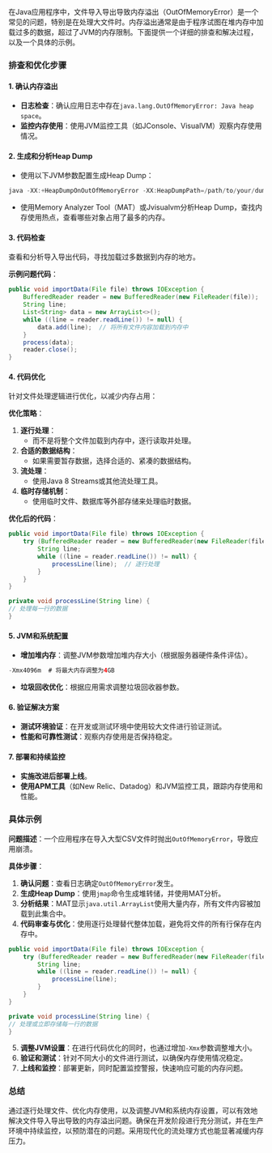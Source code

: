 在Java应用程序中，文件导入导出导致内存溢出（OutOfMemoryError）是一个常见的问题，特别是在处理大文件时。内存溢出通常是由于程序试图在堆内存中加载过多的数据，超过了JVM的内存限制。下面提供一个详细的排查和解决过程，以及一个具体的示例。

### 排查和优化步骤
#### 1. 确认内存溢出
+ **日志检查**：确认应用日志中存在`java.lang.OutOfMemoryError: Java heap space`。
+ **监控内存使用**：使用JVM监控工具（如JConsole、VisualVM）观察内存使用情况。

#### 2. 生成和分析Heap Dump
+ 使用以下JVM参数配置生成Heap Dump：

```java
java -XX:+HeapDumpOnOutOfMemoryError -XX:HeapDumpPath=/path/to/your/dumpfile -jar your-application.jar  
```

+ 使用Memory Analyzer Tool（MAT）或Jvisualvm分析Heap Dump，查找内存使用热点，查看哪些对象占用了最多的内存。

#### 3. 代码检查
查看和分析导入导出代码，寻找加载过多数据到内存的地方。

**示例问题代码**：

```java
public void importData(File file) throws IOException {  
    BufferedReader reader = new BufferedReader(new FileReader(file));  
    String line;  
    List<String> data = new ArrayList<>();  
    while ((line = reader.readLine()) != null) {  
        data.add(line);  // 将所有文件内容加载到内存中  
    }  
    process(data);  
    reader.close();  
}
```

#### 4. 代码优化
针对文件处理逻辑进行优化，以减少内存占用：

**优化策略**：

1. **逐行处理**：
    - 而不是将整个文件加载到内存中，逐行读取并处理。
2. **合适的数据结构**：
    - 如果需要暂存数据，选择合适的、紧凑的数据结构。
3. **流处理**：
    - 使用Java 8 Streams或其他流处理工具。
4. **临时存储机制**：
    - 使用临时文件、数据库等外部存储来处理临时数据。

**优化后的代码**：

```java
public void importData(File file) throws IOException {  
    try (BufferedReader reader = new BufferedReader(new FileReader(file))) {  
        String line;  
        while ((line = reader.readLine()) != null) {  
            processLine(line);  // 逐行处理  
        }  
    }  
}  

private void processLine(String line) {  
// 处理每一行的数据  
}
```

#### 5. JVM和系统配置
+ **增加堆内存**：调整JVM参数增加堆内存大小（根据服务器硬件条件评估）。

```java
-Xmx4096m  # 将最大内存调整为4GB
```

+ **垃圾回收优化**：根据应用需求调整垃圾回收器参数。

#### 6. 验证解决方案
+ **测试环境验证**：在开发或测试环境中使用较大文件进行验证测试。
+ **性能和可靠性测试**：观察内存使用是否保持稳定。

#### 7. 部署和持续监控
+ **实施改进后部署上线**。
+ **使用APM工具**（如New Relic、Datadog）和JVM监控工具，跟踪内存使用和性能。

### 具体示例
**问题描述**：一个应用程序在导入大型CSV文件时抛出`OutOfMemoryError`，导致应用崩溃。

**具体步骤**：

1. **确认问题**：查看日志确定`OutOfMemoryError`发生。
2. **生成Heap Dump**：使用`jmap`命令生成堆转储，并使用MAT分析。
3. **分析结果**：MAT显示`java.util.ArrayList`使用大量内存，所有文件内容被加载到此集合中。
4. **代码审查与优化**：使用逐行处理替代整体加载，避免将文件的所有行保存在内存中。

```java
public void importData(File file) throws IOException {  
    try (BufferedReader reader = new BufferedReader(new FileReader(file))) {  
        String line;  
        while ((line = reader.readLine()) != null) {  
            processLine(line);  
        }  
    }  
}  

private void processLine(String line) {  
// 处理或立即存储每一行的数据  
}
```

5. **调整JVM设置**：在进行代码优化的同时，也通过增加`-Xmx`参数调整堆大小。
6. **验证和测试**：针对不同大小的文件进行测试，以确保内存使用情况稳定。
7. **上线和监控**：部署更新，同时配置监控警报，快速响应可能的内存问题。

### 总结
通过逐行处理文件、优化内存使用，以及调整JVM和系统内存设置，可以有效地解决文件导入导出导致的内存溢出问题。确保在开发阶段进行充分测试，并在生产环境中持续监控，以预防潜在的问题。采用现代化的流处理方式也能显著减缓内存压力。


